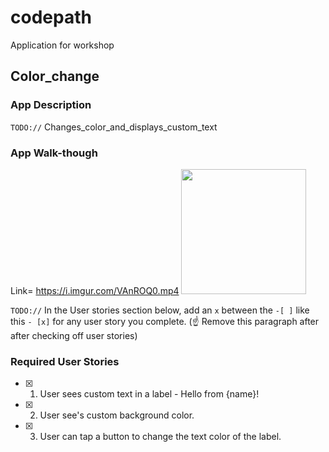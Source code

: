# codepath
Application for workshop
## Color_change

### App Description
`TODO://` Changes_color_and_displays_custom_text

### App Walk-though
Link= https://i.imgur.com/VAnROQ0.mp4
<img src="https://i.imgur.com/VAnROQ0.gif" width=200><br>

`TODO://` In the User stories section below, add an `x` between the `-[ ]` like this `- [x]` for any user story you complete. (☝️ Remove this paragraph after after checking off user stories)

### Required User Stories
- [x] 1. User sees custom text in a label - Hello from {name}!
- [x] 2. User see's custom background color.
- [x] 3. User can tap a button to change the text color of the label.

